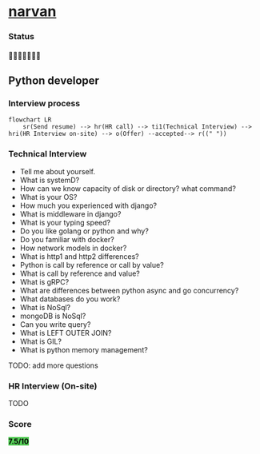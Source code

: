 # [narvan](https://narvanventures.com/)

### Status
#### 📜📞🔧👱🏻‍♀️✅

## Python developer
### Interview process
```mermaid
flowchart LR
    sr(Send resume) --> hr(HR call) --> ti1(Technical Interview) --> hri(HR Interview on-site) --> o(Offer) --accepted--> r((" "))
```

### Technical Interview

- Tell me about yourself.
- What is systemD?
- How can we know capacity of disk or directory? what command?
- What is your OS?
- How much you experienced with django?
- What is middleware in django?
- What is your typing speed?
- Do you like golang or python and why?
- Do you familiar with docker?
- How network models in docker?
- What is http1 and http2 differences?
- Python is call by reference or call by value?
- What is call by reference and value?
- What is gRPC?
- What are differences between python async and go concurrency?
- What databases do you work?
- What is NoSql?
- mongoDB is NoSql?
- Can you write query?
- What is LEFT OUTER JOIN?
- What is GIL?
- What is python memory management?

TODO: add more questions

### HR Interview (On-site)
TODO

### Score
<p><mark style="background-color:#54ca56; font-size:16 px;"><b>7.5/10</b></mark></p>
